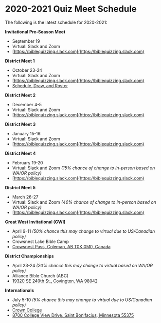 # 2020-2021 Quiz Meet Schedule

The following is the latest schedule for 2020-2021:

**Invitational Pre-Season Meet**

- September 19
- Virtual: Slack and Zoom
- [https://biblequizzing.slack.com](https://biblequizzing.slack.com)

**District Meet 1**

- October 23-24
- Virtual: Slack and Zoom
- [https://biblequizzing.slack.com](https://biblequizzing.slack.com)
- [Schedule, Draw, and Roster](https://docs.google.com/spreadsheets/d/1dkrvEdglKgIKKyVoWZtwGShitZ1vJ4CZ4ABCitXLrr8)

**District Meet 2**

- December 4-5
- Virtual: Slack and Zoom
- [https://biblequizzing.slack.com](https://biblequizzing.slack.com)

**District Meet 3**

- January 15-16
- Virtual: Slack and Zoom
- [https://biblequizzing.slack.com](https://biblequizzing.slack.com)

**District Meet 4**

- February 19-20
- Virtual: Slack and Zoom *(15% chance of change to in-person based on WA/OR policy)*
- [https://biblequizzing.slack.com](https://biblequizzing.slack.com)

**District Meet 5**

- March 26-27
- Virtual: Slack and Zoom *(40% chance of change to in-person based on WA/OR policy)*
- [https://biblequizzing.slack.com](https://biblequizzing.slack.com)

**Great West Invitational (GWI)**

- April 9-11 *(50% chance this may change to virtual due to US/Canadian policy)*
- Crowsnest Lake Bible Camp
- [Crowsnest Pass, Coleman, AB T0K 0M0, Canada](https://www.google.com/maps/place/Crowsnest+Pass,+Coleman,+AB+T0K+0M0,+Canada)

**District Championships**

- April 23-24 *(20% chance this may change to virtual based on WA/OR policy)*
- Alliance Bible Church (ABC)
- [19320 SE 240th St., Covington, WA 98042](https://www.google.com/maps/place/19320+SE+240th+St,+Covington,+WA+98042)

**Internationals**

- July 5-10 *(5% chance this may change to virtual due to US/Canadian policy)*
- [Crown College](https://www.crown.edu)
- [8700 College View Drive, Saint Bonifacius, Minnesota 55375](https://www.google.com/maps/place/8700+College+View+Drive%2C+Saint+Bonifacius%2C+Minnesota+55375)
